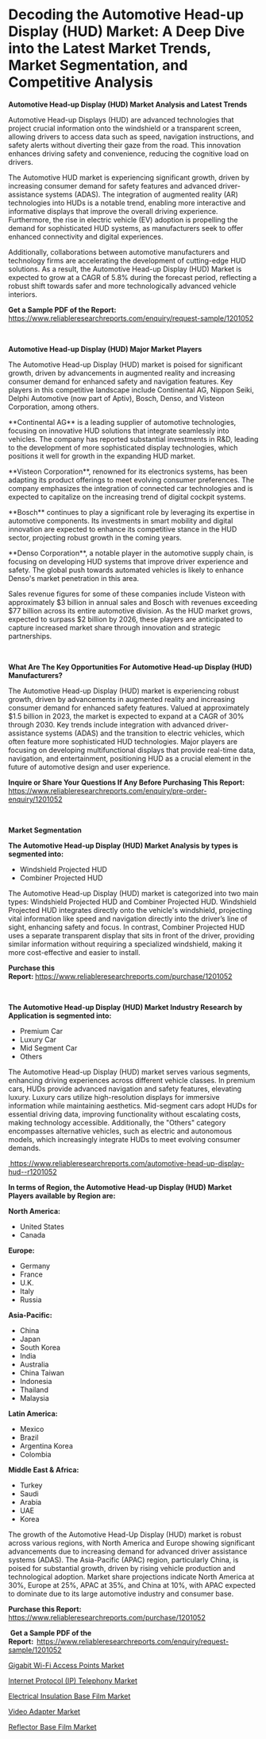 <p><h1>Decoding the Automotive Head-up Display (HUD) Market: A Deep Dive into the Latest Market Trends, Market Segmentation, and Competitive Analysis</h1></p><p><strong>Automotive Head-up Display (HUD) Market Analysis and Latest Trends</strong></p>
<p><p>Automotive Head-up Displays (HUD) are advanced technologies that project crucial information onto the windshield or a transparent screen, allowing drivers to access data such as speed, navigation instructions, and safety alerts without diverting their gaze from the road. This innovation enhances driving safety and convenience, reducing the cognitive load on drivers.</p><p>The Automotive HUD market is experiencing significant growth, driven by increasing consumer demand for safety features and advanced driver-assistance systems (ADAS). The integration of augmented reality (AR) technologies into HUDs is a notable trend, enabling more interactive and informative displays that improve the overall driving experience. Furthermore, the rise in electric vehicle (EV) adoption is propelling the demand for sophisticated HUD systems, as manufacturers seek to offer enhanced connectivity and digital experiences.</p><p>Additionally, collaborations between automotive manufacturers and technology firms are accelerating the development of cutting-edge HUD solutions. As a result, the Automotive Head-up Display (HUD) Market is expected to grow at a CAGR of 5.8% during the forecast period, reflecting a robust shift towards safer and more technologically advanced vehicle interiors.</p></p>
<p><strong>Get a Sample PDF of the Report:&nbsp;</strong> <a href="https://www.reliableresearchreports.com/enquiry/request-sample/1201052?utm_campaign=7&utm_medium=2&utm_source=Github&utm_content=ia&utm_term=11102024&utm_id=automotive-head-up-display-hud">https://www.reliableresearchreports.com/enquiry/request-sample/1201052</a></p>
<p>&nbsp;</p>
<p><strong>Automotive Head-up Display (HUD) Major Market Players</strong></p>
<p><p>The Automotive Head-up Display (HUD) market is poised for significant growth, driven by advancements in augmented reality and increasing consumer demand for enhanced safety and navigation features. Key players in this competitive landscape include Continental AG, Nippon Seiki, Delphi Automotive (now part of Aptiv), Bosch, Denso, and Visteon Corporation, among others.</p><p>**Continental AG** is a leading supplier of automotive technologies, focusing on innovative HUD solutions that integrate seamlessly into vehicles. The company has reported substantial investments in R&D, leading to the development of more sophisticated display technologies, which positions it well for growth in the expanding HUD market.</p><p>**Visteon Corporation**, renowned for its electronics systems, has been adapting its product offerings to meet evolving consumer preferences. The company emphasizes the integration of connected car technologies and is expected to capitalize on the increasing trend of digital cockpit systems.</p><p>**Bosch** continues to play a significant role by leveraging its expertise in automotive components. Its investments in smart mobility and digital innovation are expected to enhance its competitive stance in the HUD sector, projecting robust growth in the coming years.</p><p>**Denso Corporation**, a notable player in the automotive supply chain, is focusing on developing HUD systems that improve driver experience and safety. The global push towards automated vehicles is likely to enhance Denso's market penetration in this area.</p><p>Sales revenue figures for some of these companies include Visteon with approximately $3 billion in annual sales and Bosch with revenues exceeding $77 billion across its entire automotive division. As the HUD market grows, expected to surpass $2 billion by 2026, these players are anticipated to capture increased market share through innovation and strategic partnerships.</p></p>
<p>&nbsp;</p>
<p><strong>What Are The Key Opportunities For Automotive Head-up Display (HUD) Manufacturers?</strong></p>
<p><p>The Automotive Head-up Display (HUD) market is experiencing robust growth, driven by advancements in augmented reality and increasing consumer demand for enhanced safety features. Valued at approximately $1.5 billion in 2023, the market is expected to expand at a CAGR of 30% through 2030. Key trends include integration with advanced driver-assistance systems (ADAS) and the transition to electric vehicles, which often feature more sophisticated HUD technologies. Major players are focusing on developing multifunctional displays that provide real-time data, navigation, and entertainment, positioning HUD as a crucial element in the future of automotive design and user experience.</p></p>
<p><strong>Inquire or Share Your Questions If Any Before Purchasing This Report:</strong> <a href="https://www.reliableresearchreports.com/enquiry/pre-order-enquiry/1201052?utm_campaign=7&utm_medium=2&utm_source=Github&utm_content=ia&utm_term=11102024&utm_id=automotive-head-up-display-hud">https://www.reliableresearchreports.com/enquiry/pre-order-enquiry/1201052</a></p>
<p>&nbsp;</p>
<p><strong>Market Segmentation</strong></p>
<p><strong>The Automotive Head-up Display (HUD) Market Analysis by types is segmented into:</strong></p>
<p><ul><li>Windshield Projected HUD</li><li>Combiner Projected HUD</li></ul></p>
<p><p>The Automotive Head-up Display (HUD) market is categorized into two main types: Windshield Projected HUD and Combiner Projected HUD. Windshield Projected HUD integrates directly onto the vehicle's windshield, projecting vital information like speed and navigation directly into the driver’s line of sight, enhancing safety and focus. In contrast, Combiner Projected HUD uses a separate transparent display that sits in front of the driver, providing similar information without requiring a specialized windshield, making it more cost-effective and easier to install.</p></p>
<p><strong>Purchase this Report:&nbsp;</strong><a href="https://www.reliableresearchreports.com/purchase/1201052?utm_campaign=7&utm_medium=2&utm_source=Github&utm_content=ia&utm_term=11102024&utm_id=automotive-head-up-display-hud">https://www.reliableresearchreports.com/purchase/1201052</a></p>
<p>&nbsp;</p>
<p><strong>The Automotive Head-up Display (HUD) Market Industry Research by Application is segmented into:</strong></p>
<p><ul><li>Premium Car</li><li>Luxury Car</li><li>Mid Segment Car</li><li>Others</li></ul></p>
<p><p>The Automotive Head-up Display (HUD) market serves various segments, enhancing driving experiences across different vehicle classes. In premium cars, HUDs provide advanced navigation and safety features, elevating luxury. Luxury cars utilize high-resolution displays for immersive information while maintaining aesthetics. Mid-segment cars adopt HUDs for essential driving data, improving functionality without escalating costs, making technology accessible. Additionally, the "Others" category encompasses alternative vehicles, such as electric and autonomous models, which increasingly integrate HUDs to meet evolving consumer demands.</p></p>
<p><a href="https://www.reliableresearchreports.com/automotive-head-up-display-hud--r1201052?utm_campaign=7&utm_medium=2&utm_source=Github&utm_content=ia&utm_term=11102024&utm_id=automotive-head-up-display-hud">&nbsp;https://www.reliableresearchreports.com/automotive-head-up-display-hud--r1201052</a></p>
<p><strong>In terms of Region, the Automotive Head-up Display (HUD) Market Players available by Region are:</strong></p>
<p>
    <p> <strong> North America: </strong>
        <ul>
            <li>United States</li>
            <li>Canada</li>
        </ul>
        </p> 
    <p> <strong> Europe: </strong>
        <ul>
            <li>Germany</li>
            <li>France</li>
            <li>U.K.</li>
            <li>Italy</li>
            <li>Russia</li>
        </ul>
        </p> 
    <p> <strong> Asia-Pacific: </strong>
        <ul>
            <li>China</li>
            <li>Japan</li>
            <li>South Korea</li>
            <li>India</li>
            <li>Australia</li>
            <li>China Taiwan</li>
            <li>Indonesia</li>
            <li>Thailand</li>
            <li>Malaysia</li>
        </ul>
        </p> 
    <p> <strong> Latin America: </strong>
        <ul>
            <li>Mexico</li>
            <li>Brazil</li>
            <li>Argentina Korea</li>
            <li>Colombia</li>
        </ul>
        </p> 
    <p> <strong> Middle East & Africa: </strong>
        <ul>
            <li>Turkey</li>
            <li>Saudi</li>
            <li>Arabia</li>
            <li>UAE</li>
            <li>Korea</li>
        </ul>
    </p>
    </p>
<p><p>The growth of the Automotive Head-Up Display (HUD) market is robust across various regions, with North America and Europe showing significant advancements due to increasing demand for advanced driver assistance systems (ADAS). The Asia-Pacific (APAC) region, particularly China, is poised for substantial growth, driven by rising vehicle production and technological adoption. Market share projections indicate North America at 30%, Europe at 25%, APAC at 35%, and China at 10%, with APAC expected to dominate due to its large automotive industry and consumer base.</p></p>
<p><strong>Purchase this Report: </strong><a href="https://www.reliableresearchreports.com/purchase/1201052?utm_campaign=7&utm_medium=2&utm_source=Github&utm_content=ia&utm_term=11102024&utm_id=automotive-head-up-display-hud">https://www.reliableresearchreports.com/purchase/1201052</a></p>
<p>&nbsp;<strong>Get a Sample PDF of the Report:&nbsp;&nbsp;</strong><a href="https://www.reliableresearchreports.com/enquiry/request-sample/1201052?utm_campaign=7&utm_medium=2&utm_source=Github&utm_content=ia&utm_term=11102024&utm_id=automotive-head-up-display-hud">https://www.reliableresearchreports.com/enquiry/request-sample/1201052</a></p>
<p><strong></strong></p>
<p><p><a href="https://issuu.com/reportprime-2/docs/gigabit-wi-fi-access-points-market-_d43bf838bac789?utm_campaign=7&utm_medium=2&utm_source=Github&utm_content=ia&utm_term=11102024&utm_id=automotive-head-up-display-hud">Gigabit Wi-Fi Access Points Market</a></p><p><a href="https://issuu.com/reportprime-2/docs/internet-protocol-ip-telephony-mark_297c9c065836d5?utm_campaign=7&utm_medium=2&utm_source=Github&utm_content=ia&utm_term=11102024&utm_id=automotive-head-up-display-hud">Internet Protocol (IP) Telephony Market</a></p><p><a href="https://www.linkedin.com/pulse/electrical-insulation-base-film-industry-forecast-market-t0tpc?utm_campaign=7&utm_medium=2&utm_source=Github&utm_content=ia&utm_term=11102024&utm_id=automotive-head-up-display-hud">Electrical Insulation Base Film Market</a></p><p><a href="https://www.linkedin.com/pulse/video-adapter-market-trends-insights-type-application-analysis-6exgc?utm_campaign=7&utm_medium=2&utm_source=Github&utm_content=ia&utm_term=11102024&utm_id=automotive-head-up-display-hud">Video Adapter Market</a></p><p><a href="https://www.linkedin.com/pulse/reflector-base-film-market-size-segmentation-trends-c5gmc?utm_campaign=7&utm_medium=2&utm_source=Github&utm_content=ia&utm_term=11102024&utm_id=automotive-head-up-display-hud">Reflector Base Film Market</a></p></p>
